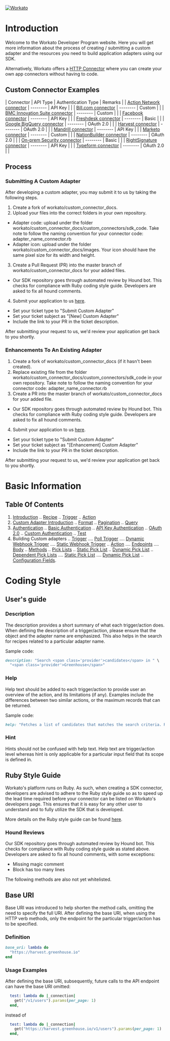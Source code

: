 [![Workato](images/workato_logo.png)](https://www.workato.com)

# Introduction

Welcome to the Workato Developer Program website. Here you will get more information about the process of creating / submitting a custom adapter and the resources you need to build application adapters using our SDK.

Alternatively, Workato offers a [HTTP Connector](http://bit.ly/WorkatoHTTPConnector) where you can create your own app connectors without having to code.

## Custom Connector Examples

| Connector | API Type | Authentication Type | Remarks |
| [Action Network connector](https://github.com/workato/custom_connector_docs/blob/master/custom_connectors/api_key_auth/action_network_connector.rb) | -------- | API Key | |
| [Bill.com connector](https://github.com/workato/custom_connector_docs/blob/master/custom_connectors/custom_auth/bill_connector.rb) | -------- | Custom | |
| [BMC Innovation Suite connector](https://github.com/workato/custom_connector_docs/blob/master/custom_connectors/custom_auth/bmc_innovation_suite_connector.rb) | -------- | Custom | |
| [Facebook connector](https://github.com/workato/custom_connector_docs/blob/master/custom_connectors/api_key_auth/facebook_connector.rb) | -------- | API Key | |
| [Freshdesk connector](https://github.com/workato/custom_connector_docs/blob/master/custom_connectors/basic_auth/freshdesk_connector.rb) | -------- | Basic | |
| [Google BigQuery connector](https://github.com/workato/custom_connector_docs/blob/master/custom_connectors/oauth2/google_bigquery_connector.rb) | -------- | OAuth 2.0 | |
| [Harvest connector](https://github.com/workato/custom_connector_docs/blob/master/custom_connectors/oauth2/harvest_connector.rb) | -------- | OAuth 2.0 | |
| [Mandrill connector](https://github.com/workato/custom_connector_docs/blob/master/custom_connectors/api_key_auth/mandrill_connector.rb) | -------- | API Key | |
| [Marketo connector](https://github.com/workato/custom_connector_docs/blob/master/custom_connectors/custom_auth/marketo_connector.rb) | -------- | Custom | |
| [NationBuilder connector](https://github.com/workato/custom_connector_docs/blob/master/custom_connectors/oauth2/nationbuilder_connector.rb) | -------- | OAuth 2.0 | |
| [On-prem Security connector](https://github.com/workato/custom_connector_docs/blob/master/custom_connectors/basic_auth/onprem_security.rb) | -------- | Basic | |
| [RightSignature connector](https://github.com/workato/custom_connector_docs/blob/master/custom_connectors/api_key_auth/rightsignature_connector.rb) | -------- | API Key | |
| [Typeform connector](https://github.com/workato/custom_connector_docs/blob/master/custom_connectors/oauth2/typeform_connector.rb) | -------- | OAuth 2.0 | |

## Process

### Submitting A Custom Adapter

After developing a custom adapter, you may submit it to us by taking the following steps.

1. Create a fork of workato/custom_connector_docs.
2. Upload your files into the correct folders in your own repository.
  - Adapter code: upload under the folder workato/custom_connector_docs/custom_connectors/sdk_code. Take note to follow the naming convention for your connector code: adapter_name_connector.rb
  - Adapter icon: upload under the folder workato/custom_connector_docs/images. Your icon should have the same pixel size for its width and height.
3. Create a Pull Request (PR) into the master branch of workato/custom_connector_docs for your added files.
  - Our SDK repository goes through automated review by Hound bot. This checks for compliance with Ruby coding style guide. Developers are asked to fix all hound comments.
4. Submit your application to us [here](https://developer.workato.com).
  - Set your ticket type to "Submit Custom Adapter"
  - Set your ticket subject as "[New] <Adapter Name> Custom Adapter"
  - Include the link to your PR in the ticket description.

After submitting your request to us, we'd review your application get back to you shortly.

### Enhancements To An Existing Adapter

1. Create a fork of workato/custom_connector_docs (if it hasn't been created).
2. Replace existing file from the folder workato/custom_connector_docs/custom_connectors/sdk_code in your own repository. Take note to follow the naming convention for your connector code: adapter_name_connector.rb
3. Create a PR into the master branch of workato/custom_connector_docs for your added file.
  - Our SDK repository goes through automated review by Hound bot. This checks for compliance with Ruby coding style guide. Developers are asked to fix all hound comments.
4. Submit your application to us [here](https://developer.workato.com).
  - Set your ticket type to "Submit Custom Adapter"
  - Set your ticket subject as "[Enhancement] <Adapter Name> Custom Adapter"
  - Include the link to your PR in the ticket description.

After submitting your request to us, we'd review your application get back to you shortly.

# Basic Information

## Table Of Contents
1. [Introduction](https://docs.workato.com/workato-concepts.html)
  .. [Recipe](https://docs.workato.com/workato-concepts.html#recipes)
  .. [Trigger](https://docs.workato.com/workato-concepts.html#triggers)
  .. [Action](https://docs.workato.com/workato-concepts.html#steps-and-actions)
2. [Custom Adapter Introduction](https://docs.workato.com/developing-connectors/sdk.html)
  .. [Format](https://docs.workato.com/developing-connectors/sdk.html#format)
  .. [Pagination](https://docs.workato.com/developing-connectors/sdk.html#pagination)
  .. [Query](https://docs.workato.com/developing-connectors/sdk.html#query)
3. [Authentication](https://docs.workato.com/developing-connectors/sdk/authentication.html)
  .. [Basic Authentication](https://docs.workato.com/developing-connectors/sdk/authentication/basic-authentication.html)
  .. [API Key Authentication](https://docs.workato.com/developing-connectors/sdk/authentication/basic-authentication.html#api-key-authentication)
  .. [OAuth 2.0](https://docs.workato.com/developing-connectors/sdk/authentication/oauth2-authentication.html)
  .. [Custom Authentication](https://docs.workato.com/developing-connectors/sdk/authentication/custom-authentication.html)
  .. [Test](https://docs.workato.com/developing-connectors/sdk/authentication/test.html)
4. Building Custom adapters
  .. [Trigger](https://docs.workato.com/developing-connectors/sdk/trigger.html)
    .... [Poll Trigger](https://docs.workato.com/developing-connectors/sdk/trigger/poll-trigger.html)
    .... [Dynamic Webhook Trigger](https://docs.workato.com/developing-connectors/sdk/trigger/webhook-trigger.html)
    .... [Static Webhook Trigger](https://docs.workato.com/developing-connectors/sdk/trigger/static-webhook-trigger.html)
  .. [Action](https://docs.workato.com/developing-connectors/sdk/action.html)
    .... [Endpoints](https://docs.workato.com/developing-connectors/sdk/action.html#endpoints)
    .... [Body](https://docs.workato.com/developing-connectors/sdk/action.html#body)
  .. [Methods](https://docs.workato.com/developing-connectors/sdk/methods.html)
  .. [Pick Lists](https://docs.workato.com/developing-connectors/sdk/pick-list.html)
  .. [Static Pick List](https://docs.workato.com/developing-connectors/sdk/pick-list.html#static-example)
  .. [Dynamic Pick List](https://docs.workato.com/developing-connectors/sdk/pick-list.html#dynamic-example)
  .. [Dependent Pick Lists](https://docs.workato.com/developing-connectors/sdk/dependent-pick-list.html)
    .... [Static Pick List](https://docs.workato.com/developing-connectors/sdk/dependent-pick-list.html#static-example)
    .... [Dynamic Pick List](https://docs.workato.com/developing-connectors/sdk/dependent-pick-list.html#dynamic-example)
  .. [Configuration Fields](https://docs.workato.com/developing-connectors/sdk/config-fields.html).

# Coding Style

## User's guide

### Description

The description provides a short summary of what each trigger/action does. When defining the description of a trigger/action, please ensure that the object and the adapter name are emphasized. This also helps in the search for recipes related to a particular adapter name.

Sample code:
```ruby
description: "Search <span class='provider'>candidates</span> in " \
  "<span class='provider'>Greenhouse</span>"
```

### Help

Help text should be added to each trigger/action to provide user an overview of the action, and its limitations (if any). Examples include the differences between two similar actions, or the maximum records that can be returned.

Sample code:
```ruby
help: "Fetches a list of candidates that matches the search criteria. Returns a maximum of 100 records."
```

### Hint

Hints should not be confused with help text. Help text are trigger/action level whereas hint is only applicable for a particular input field that its scope is defined in.

## Ruby Style Guide

Workato's platform runs on Ruby. As such, when creating a SDK connector, developers are advised to adhere to the Ruby style guide so as to speed up the lead time required before your connector can be listed on Workato's developers page. This ensures that it is easy for any other user to understand and to fully utilize the SDK that is developed.

More details on the Ruby style guide can be found [here](https://github.com/rubocop-hq/ruby-style-guide).

### Hound Reviews

Our SDK repository goes through automated review by Hound bot. This checks for compliance with Ruby coding style guide as stated above. Developers are asked to fix all hound comments, with some exceptions:
- Missing magic comment
- Block has too many lines

The following methods are also not yet whitelisted.


## Base URI

Base URI was introduced to help shorten the method calls, omitting the need to specify the full URI. After defining the base URI, when using the HTTP verb methods, only the endpoint for the particular trigger/action has to be specified.

### Definition
```ruby
base_uri: lambda do
  "https://harvest.greenhouse.io"
end
```

### Usage Examples

After defining the base URI, subsequently, future calls to the API endpoint can have the base URI omitted:

```ruby
  test: lambda do |_connection|
    get("/v1/users").params(per_page: 1)
  end,
```

instead of

```ruby
  test: lambda do |_connection|
    get("https://harvest.greenhouse.io/v1/users").params(per_page: 1)
  end,
```
